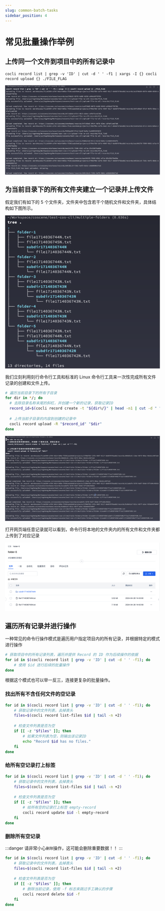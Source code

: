 ```yaml
---
slug: common-batch-tasks
sidebar_position: 4
---
```


# 常见批量操作举例

## 上传同一个文件到项目中的所有记录中

```
cocli record list | grep -v 'ID' | cut -d ' ' -f1 | xargs -I {} cocli record upload {} ./FILE_FLAG
```

![cocli-upload-file-to-all-records](./img/cocli-upload-file-to-all-records.png)

## 为当前目录下的所有文件夹建立一个记录并上传文件

假定我们有如下的 5 个文件夹，文件夹中包含若干个随机文件和文件夹，具体结构如下图所示。

![list-folders-tree-view](./img/list-folders-tree-view.png)

我们立刻利用刻行命令行工具和标准的 Linux 命令行工具来一次性完成所有文件记录的创建和文件上传。

```bash
# 遍历当前目录下的所有子目录
for dir in */; do
  # 去除目录名称末尾的斜杠，并创建一个新的记录，获取记录ID
  record_id=$(cocli record create -t "${dir%/}" | head -n1 | cut -d " " -f3)

  # 上传当前子目录的内容到创建的记录中
  cocli record upload -R "$record_id" "$dir"
done
```

![cocli-create-and-upload-multiple-folders](./img/cocli-create-and-upload-multiple-folders.png)

打开网页端任意记录就可以看到，命令行将本地的文件夹内的所有文件和文件夹都上传到了对应记录

![cocli-multiple-folders-uploaded](./img/cocli-multiple-folders-uploaded.png)

## 遍历所有记录并进行操作

一种常见的命令行操作模式是遍历用户指定项目内的所有记录，并根据特定的模式进行操作

```bash
# 获取项目中的所有记录列表，遍历并提供 Record 的 ID 作为后续操作的依据
for id in $(cocli record list | grep -v 'ID' | cut -d ' ' -f1); do
    # 使用 $id 进行后续的批量操作
done
```

根据这个模式也可以举一反三，连接更复杂的批量操作。

### 找出所有不含任何文件的空记录

```bash
for id in $(cocli record list | grep -v 'ID' | cut -d ' ' -f1); do
    # 获取记录中的文件列表，去掉表头
    files=$(cocli record list-files $id | tail -n +2)

    # 检查文件列表是否为空
    if [[ -z "$files" ]]; then
        # 如果文件列表为空，则输出该记录ID
        echo "Record $id has no files."
    fi
done
```

### 给所有空记录打上标签

```bash
for id in $(cocli record list | grep -v 'ID' | cut -d ' ' -f1); do
    # 获取记录中的文件列表，去掉表头
    files=$(cocli record list-files $id | tail -n +2)

    # 检查文件列表是否为空
    if [[ -z "$files" ]]; then
        # 给所有空的记录打上标签 empty-record
        cocli record update $id -l empty-record
    fi
done
```

### 删除所有空记录

:::danger
请非常小心`删除`操作，这可能会删除重要数据！！
:::

```bash
for id in $(cocli record list | grep -v 'ID' | cut -d ' ' -f1); do
    # 获取记录中的文件列表，去掉表头
    files=$(cocli record list-files $id | tail -n +2)

    # 检查文件列表是否为空
    if [[ -z "$files" ]]; then
        # 删除当前记录，使用 -f 标志来跳过手工确认的步骤
        cocli record delete $id -f
    fi
done
```

